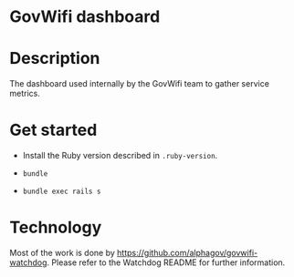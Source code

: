 # GovWifi dashboard

# Description

The dashboard used internally by the GovWifi team to gather service metrics.

# Get started

* Install the Ruby version described in `.ruby-version`.

* `bundle`

* `bundle exec rails s`

# Technology

Most of the work is done by
https://github.com/alphagov/govwifi-watchdog. Please refer to the
Watchdog README for further information.
